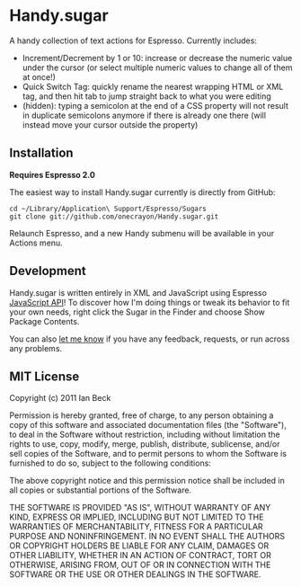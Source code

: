 # Handy.sugar

A handy collection of text actions for Espresso. Currently includes:

* Increment/Decrement by 1 or 10: increase or decrease the numeric value under the cursor (or select multiple numeric values to change all of them at once!)
* Quick Switch Tag: quickly rename the nearest wrapping HTML or XML tag, and then hit tab to jump straight back to what you were editing
* (hidden): typing a semicolon at the end of a CSS property will not result in duplicate semicolons anymore if there is already one there (will instead move your cursor outside the property)

## Installation

**Requires Espresso 2.0**

The easiest way to install Handy.sugar currently is directly from GitHub:

    cd ~/Library/Application\ Support/Espresso/Sugars
    git clone git://github.com/onecrayon/Handy.sugar.git

Relaunch Espresso, and a new Handy submenu will be available in your Actions menu.

## Development

Handy.sugar is written entirely in XML and JavaScript using Espresso [JavaScript API](http://wiki.macrabbit.com/index/JavaScriptActions/)! To discover how I'm doing things or tweak its behavior to fit your own needs, right click the Sugar in the Finder and choose Show Package Contents.

You can also [let me know](http://onecrayon.com/about/contact/) if you have any feedback, requests, or run across any problems.

## MIT License

Copyright (c) 2011 Ian Beck

Permission is hereby granted, free of charge, to any person obtaining a copy of this software and associated documentation files (the "Software"), to deal in the Software without restriction, including without limitation the rights to use, copy, modify, merge, publish, distribute, sublicense, and/or sell copies of the Software, and to permit persons to whom the Software is furnished to do so, subject to the following conditions:

The above copyright notice and this permission notice shall be included in all copies or substantial portions of the Software.

THE SOFTWARE IS PROVIDED "AS IS", WITHOUT WARRANTY OF ANY KIND, EXPRESS OR IMPLIED, INCLUDING BUT NOT LIMITED TO THE WARRANTIES OF MERCHANTABILITY, FITNESS FOR A PARTICULAR PURPOSE AND NONINFRINGEMENT. IN NO EVENT SHALL THE AUTHORS OR COPYRIGHT HOLDERS BE LIABLE FOR ANY CLAIM, DAMAGES OR OTHER LIABILITY, WHETHER IN AN ACTION OF CONTRACT, TORT OR OTHERWISE, ARISING FROM, OUT OF OR IN CONNECTION WITH THE SOFTWARE OR THE USE OR OTHER DEALINGS IN THE SOFTWARE.
